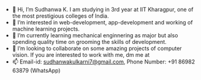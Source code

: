 - 👋 Hi, I’m Sudhanwa K. I am studying in 3rd year at IIT Kharagpur, one of the most prestigious colleges of India.
- 👀 I’m interested in web-development, app-development and working of machine learning projects.
- 🌱 I’m currently learning mechanical enginnering as major but also spending quality time on grooming the skills of development.
- 💞️ I’m looking to collaborate on some amazing projects of computer vision. If you are interested to work with me, dm me at
- 📫  Email-id: sudhanwakulkarni7@gmail.com, Phone Number: +91 86982 63879 (WhatsApp)

<!---
sudhanwa043/sudhanwa043 is a ✨ special ✨ repository because its `README.md` (this file) appears on your GitHub profile.
You can click the Preview link to take a look at your changes.
--->
